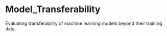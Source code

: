 # Model_Transferability
Evaluating transferability of machine learning models beyond their training data. 
